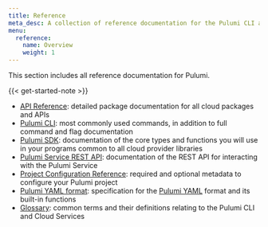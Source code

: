 ```yaml
---
title: Reference
meta_desc: A collection of reference documentation for the Pulumi CLI and Cloud Services.
menu:
  reference:
    name: Overview
    weight: 1
---
```


This section includes all reference documentation for Pulumi.

{{< get-started-note >}}

* [API Reference](/docs/reference/pkg/): detailed package documentation for all cloud packages and APIs
* [Pulumi CLI](/docs/reference/cli/): most commonly used commands, in addition to full command and flag documentation
* [Pulumi SDK](/docs/reference/pulumi-sdk/): documentation of the core types and functions you will use in your programs common to all cloud provider libraries
* [Pulumi Service REST API](/docs/reference/service-rest-api/): documentation of the REST API for interacting with the Pulumi Service
* [Project Configuration Reference](/docs/reference/pulumi-yaml/): required and optional metadata to configure your Pulumi project
* [Pulumi YAML format](/docs/reference/yaml/): specification for the [Pulumi YAML](/docs/intro/languages/yaml/) format and its built-in functions
* [Glossary](/docs/reference/glossary/): common terms and their definitions relating to the Pulumi CLI and Cloud Services
